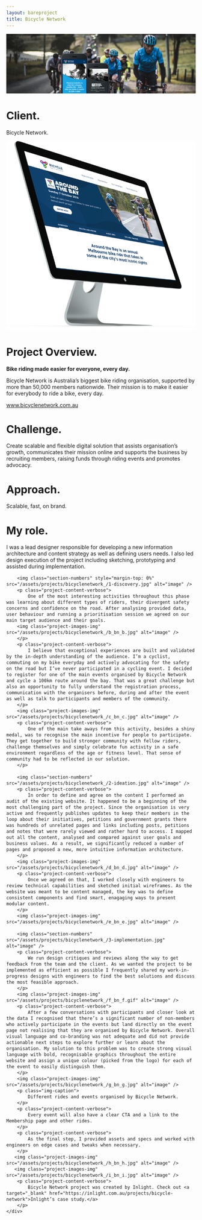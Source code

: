 ```yaml
--- 
layout: bareproject 
title: Bicycle Network 
---
```


<!-- Project Header Section -->
<div class="container project-container project-head">
    <div class="row max-width-no-overflow">
        <div class="col-lg-12 max-width-no-overflow">
            <div class="header-wrap">
                <img class="project-head-img" src="/assets/projects/bicyclenetwork_/header.jpg" alt="">
            </div>
        </div>
    </div>
</div>

<!-- Description Section -->
<div id="#projectDescription" class="container project-container">
    <div class="row">
        <div class="col-sm-1 col-md-1"></div>
        <div class="col-sm-3 col-md-3">
            <h1 class="project-header">Client.</h1>
            <p class="project-content">Bicycle Network.</p>
            <img class="project-content-fancy-img" src="/assets/projects/bicyclenetwork_/a_bn_a.png" alt="image" />
        </div>
        <div class="col-sm-1 col-md-1"></div>
        <div class="col-sm-6 col-md-6">
            <h1 class="project-header">Project Overview.</h1>
            <p class="project-content">
                <strong>Bike riding made easier for everyone, every day.</strong>
            </p>
            <p class="project-content">
                Bicycle Network is Australia’s biggest bike riding organisation, supported by more than 50,000 members nationwide. Their mission is to make it easier for everybody to ride a bike, every day. 
            </p>
            <p class="project-content">
                <a target="_blank" href="https://www.bicyclenetwork.com.au/">www.bicyclenetwork.com.au</a>
            </p>
            <h1 class="project-header">Challenge.</h1>
            <p class="project-content">
                Create scalable and flexible digital solution that assists organisation’s growth, communicates their mission online and supports the business by recruiting members, raising funds through riding events and promotes advocacy.
            </p>
            <h1 class="project-header">Approach.</h1>
            <p class="project-content">
                Scalable, fast, on brand.
            </p>
            <h1 class="project-header">My role.</h1>
            <p class="project-content">
                I was a lead designer responsible for developing a new information architecture and content strategy as well as defining users needs. I also led design execution of the project including sketching, prototyping and assisted during implementation.
            </p>
        </div>
        <div class="col-sm-1 col-md-1"></div>
    </div>
</div>

<!-- Project Images Section -->
<div id="#projectImages" class="container project-container-images">
    <div class="project-images">
        
        <img class="section-numbers" style="margin-top: 0%" src="/assets/projects/bicyclenetwork_/1-discovery.jpg" alt="image" />
        <p class="project-content-verbose">
            One of the most interesting activities throughout this phase was learning about different types of riders, their divergent safety concerns and confidence on the road. After analysing provided data, user behaviour and running a prioritisation session we agreed on our main target audience and their goals.
        <img class="project-images-img" src="/assets/projects/bicyclenetwork_/b_bn_b.jpg" alt="image" />
        </p>
        <p class="project-content-verbose">
            I believe that exceptional experiences are built and validated by the in-depth understanding of the audience. I’m a cyclist, commuting on my bike everyday and actively advocating for the safety on the road but I’ve never participated in a cycling event. I decided to register for one of the main events organised by Bicycle Network and cycle a 100km route around the bay. That was a great challenge but also an opportunity to fully understand the registration process, communication with the organisers before, during and after the event as well as talk to participants and members of the community.
        </p>
        <img class="project-images-img" src="/assets/projects/bicyclenetwork_/c_bn_c.jpg" alt="image" />
        <p class="project-content-verbose">
            One of the main take aways from this activity, besides a shiny medal, was to recognise the main incentive for people to participate. They get together to build stronger community with fellow riders, challenge themselves and simply celebrate fun activity in a safe environment regardless of the age or fitness level. That sense of community had to be reflected in our solution. 
        </p>
        
        <img class="section-numbers" src="/assets/projects/bicyclenetwork_/2-ideation.jpg" alt="image" />
        <p class="project-content-verbose">
            In order to define and agree on the content I performed an audit of the existing website. It happened to be a beginning of the most challenging part of the project. Since the organisation is very active and frequently publishes updates to keep their members in the loop about their initiatives, petitions and government grants there was hundreds of unrelated pages and links including posts, petitions and notes that were rarely viewed and rather hard to access. I mapped out all the content, analysed and compared against user goals and business values. As a result, we significantly reduced a number of pages and proposed a new, more intuitive information architecture.  
        </p>
        <img class="project-images-img" src="/assets/projects/bicyclenetwork_/d_bn_d.jpg" alt="image" />
        <p class="project-content-verbose">
            Once we agreed on that, I worked closely with engineers to review technical capabilities and sketched initial wireframes. As the website was meant to be content managed, the key was to define consistent components and find smart, enagaging ways to present modular content.
        </p>
        <img class="project-images-img" src="/assets/projects/bicyclenetwork_/e_bn_e.jpg" alt="image" />
       
        <img class="section-numbers" src="/assets/projects/bicyclenetwork_/3-implementation.jpg" alt="image" />
        <p class="project-content-verbose">
            We run design critiques and reviews along the way to get feedback from the team and the client. As we wanted the project to be implemented as efficient as possible I frequently shared my work-in-progress designs with engineers to find the best solutions and discuss the most feasible approach.
        </p>
        <img class="project-images-img" src="/assets/projects/bicyclenetwork_/f_bn_f.gif" alt="image" />
        <p class="project-content-verbose">
            After a few conversations with participants and closer look at the data I recognised that there’s a significant number of non-members who actively participate in the events but land directly on the event page not realising that they are organised by Bicycle Network. Overall visual language and co-branding was not adequate and did not provide actionable next steps to explore further or learn about the organisation. My solution to this problem was to create strong visual language with bold, recognisable graphics throughout the entire website and assign a unique colour (picked from the logo) for each of the event to easily distinguish them.
        </p> 
        <img class="project-images-img" src="/assets/projects/bicyclenetwork_/g_bn_g.jpg" alt="image" />
        <p class="img-caption">
            Different rides and events organised by Bicycle Network.
        </p> 
        <p class="project-content-verbose">   
            Every event will also have a clear CTA and a link to the Membership page and other rides.
        </p>
        <p class="project-content-verbose">
            As the final step, I provided assets and specs and worked with engineers on edge cases and tweaks when necessary.
        </p>       
       <img class="project-images-img" src="/assets/projects/bicyclenetwork_/h_bn_h.jpg" alt="image" />
       <img class="project-images-img" src="/assets/projects/bicyclenetwork_/i_bn_i.jpg" alt="image" />
        <p class="project-content-verbose">
            Bicycle Network project was created by Inlight. Check out <a target="_blank" href="https://inlight.com.au/projects/bicycle-network">Inlight’s case study.</a>
        </p>
    </div>
</div>
